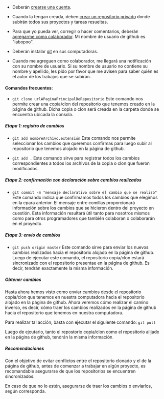* Deberán [crearse una cuenta](https://help.github.com/es/github/getting-started-with-github/signing-up-for-a-new-github-account).

* Cuando la tengan creada, deben [crear un repositorio privado](https://help.github.com/es/github/getting-started-with-github/create-a-repo) donde subirán todos sus proyectos y tareas resueltas.

* Para que yo pueda ver, corregir o hacer comentarios, deberán [agregarme como colaborador](https://help.github.com/es/github/setting-up-and-managing-your-github-user-account/inviting-collaborators-to-a-personal-repository). Mi nombre de usuario 
de github es "labopoo".

* Deberán instalar [git](https://git-scm.com/book/es/v2/Inicio---Sobre-el-Control-de-Versiones-Instalaci%C3%B3n-de-Git) en sus computadoras.

* Cuando me agreguen como colaborador, me llegará una notificación con su nombre de usuario. Si su nombre de usuario no contiene su nombre y apellido, les pido por favor que me avisen para saber quién es el autor de los trabajos que se subirán.


#### Comandos  frecuentes:

* ``` git clone urlAPaginaPrincipalDeRepositorio ```
Este comando nos permite crear una copia/clon del repositorio que tenemos creado en la página de github. Dicha copia 
o clon será creada en la carpeta donde se encuentra ubicada la consola.

##### Etapa 1: registro de cambios
* ``` git add nombreArchivo.extensión ```
Este comando nos permite seleccionar los cambios que queremos confirmas para luego subir al repositorio que tenemos
alojado en la página de github. 

* ``` git add . ```
Este comando sirve para registrar todos los cambios correspondientes a todos los archivos de la copia o clon que fueron modificados.

##### Etapa 2: confirmación con declaración sobre cambios realizados
* ``` git commit -m "mensaje declarativo sobre el cambio que se realizó" ```
Este comando indica que confirmamos todos los cambios que elegimos en la epara anterior.
El mensaje entre comillas proporcionará información sobre los cambios que se hicieron 
dentro del proyecto en cuestión. Esta información resultará útil tanto para nosotros mismos 
como para otros programadores que también colaboran o colaborarán en el proyecto.

##### Etapa 3: envio de cambios
* ``` git push origin master ```
Este comando sirve para enviar los nuevos cambios realizados hacia el repositorio alojado
en la página de github. Luego de ejecutar este comando, el repositorio copia/clon estará
sincronizado con el repositorio presentae en la página de github. Es decir, tendrán exactamente
la misma información.

##### Obtener cambios 

Hasta ahora hemos visto como enviar cambios desde el repositorio copia/clon que tenemos en nuestra 
computadora hacia el repositorio alojado en la página de github. Ahora veremos cómo realizar el 
camino inverso, es decir, cómo traer los cambios realizados en la página de github hacia el 
repositorio que tenemos en nuestra computadora.

Para realizar tal acción, basta con ejecutar el siguiente comando:
 ``` git pull ```

Luego de ejcutarlo, tanto el repostorio copia/clon como el repositorio alijado en la página de 
github, tendrán la misma información.

##### Recomendaciones
Con el objetivo de evitar conflictos entre el repositorio clonado y el de la página de github,
antes de comenzar a trabajar en algún proyecto, es recomandable asegurarse de que los repositorios
se encuentren sincronizados. 

En caso de que no lo estén, asegurarse de traer los cambios o enviarlos, según corresponda.
